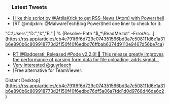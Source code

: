 <h3><a href="https://twitter.com/endi24"><img height=16 src="https://upload.wikimedia.org/wikipedia/sco/9/9f/Twitter_bird_logo_2012.svg"></a> Latest Tweets</h3>

<!-- BLOG-POST-LIST:START -->
- [I like this script by ⁦@AttilaKrick⁩ to get RSS-News (Atom) with Powershell](https://rss.app/articles/cb4e791f6f6d729c074351566bd3a7c508111d6e1a31b6e890b6c809918773d2f150f40f6edcde69f2a76c7cdf1d0f9563d66fe2c6)
- [RT @mdjxkln: @MalwareTechBlog PowerShell one liner to check for it:

"C:\Users","D:","I:","E:" | % {Resolve-Path "$_\*\ReadMe.txt" -ErrorAc…](https://rss.app/articles/cb4e791f6f6d729c074351566bd3a7c508111d6e1a31b6e890b6c809918773d2f150f40f6edbd76ffbab6374d9110e9467d56be7ca)
- [RT @Badgerati: Released #Pode v2.2.0! 🎉 This release greatly improves the performance of parsing form data for file uploading, adds signal…](https://rss.app/articles/cb4e791f6f6d729c074351566bd3a7c508111d6e1a31b6e890b6c809918773d2f150f40f6edbd76ffba66d7adb100b9263d760e7c4)
- [Very interested @guyrleech](https://rss.app/articles/cb4e791f6f6d729c074351566bd3a7c508111d6e1a31b6e890b6c809918773d2f150f40f6edbd76ff5a16e7adf110d9161d36be3c1)
- [Free alternative for TeamViewer:

Distant Desktop](https://rss.app/articles/cb4e791f6f6d729c074351566bd3a7c508111d6e1a31b6e890b6c809918773d2f150f40f6edbd76df5a06a7fdd1d0d9766d46de6c2)
<!-- BLOG-POST-LIST:END -->
